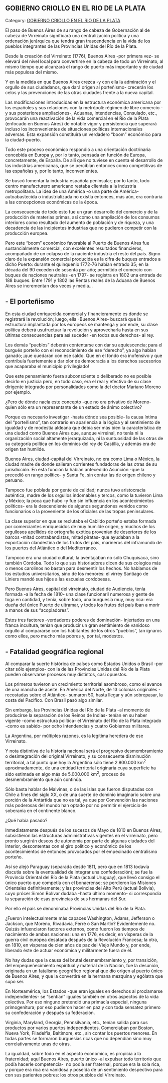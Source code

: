 ## GOBIERNO CRIOLLO EN EL RIO DE LA PLATA

Category: [GOBIERNO CRIOLLO EN EL RIO DE LA PLATA](http://descubrircorrientes.com.ar/2012/index.php/2370-historia-desde-el-origen-hasta-1814/corrientes-afirma-su-identidad-periodo-1801-1814/tenencia-de-gobernacion-de-pedro-fondevila/gobierno-criollo-en-el-rio-de-la-plata)

El paso de Buenos Aires de su rango de cabeza de Gobernación al de cabeza de Virreinato significará una centralización política y una ordenación jerárquica que tendrá gran trascendencia en la vida de los pueblos integrantes de las Provincias Unidas del Río de la Plata.

Desde la creación del Virreinato (1776), Buenos Aires -por primera vez- se elevará del nivel local para convertirse en la cabeza de todo un Virreinato, al mismo tiempo que alcanzará el rango de puerto más importante y de ciudad más populosa del mismo.

Y en la medida en que Buenos Aires crezca -y con ella la admiración y el orgullo de sus ciudadanos, que dará origen al porteñismo- crecerán los celos y las prevenciones de las otras ciudades frente a la nueva capital.

Las modificaciones introducidas en la estructura económica americana por los españoles y sus relaciones con la metrópoli: régimen de libre comercio -y sus posteriores ampliaciones-, Aduanas, Intendencias, Consulado, etc., provocarán una reactivación de la vida comercial en el Río de la Plata (enfocado en Buenos Aires) de notable vigor y persistencia que superará incluso los inconvenientes de situaciones políticas internacionales adversas. Esta expansión constituirá un verdadero “boom” económico para la ciudad-puerto.

Todo este proceso económico respondió a una orientación doctrinaria concebida en Europa y, por lo tanto, pensada en función de Europa, concretamente, de España. De allí que no tuviese en cuenta el desarrollo de las industrias americanas, que se percibían entonces como competitivas de las españolas y, por lo tanto, inconvenientes.

Se buscó fomentar la industria española peninsular; por lo tanto, todo centro manufacturero americano restaba clientela a la industria metropolitana. La idea de una América -o una parte de América- autoabastecida o industrializada no existía entonces, más aún, era contraria a las concepciones económicas de la época.

La consecuencia de todo esto fue un gran desarrollo del comercio y de la producción de materias primas, así como una ampliación de los consumos interiores como resultado del aumento de población y de riqueza, y una decadencia de las incipientes industrias que no pudieron competir con la producción europea.

Pero este “boom” económico favorable al Puerto de Buenos Aires fue sustancialmente comercial, con excelentes resultados financieros, acompañado de un colapso de la naciente industria el resto del país. Signo claro de la expansión comercial producida es la cifra de buques entrados a dicho Puerto: durante el quinquenio 1772-76 habían entrado 35; en la década del 90 exceden de sesenta por año; permitido el comercio con buques de naciones neutrales -en 1797- se registra en 1802 una entrada de 188 buques. Entre 1791 y 1802 las Rentas reales de la Aduana de Buenos Aires se incrementan dos veces y media...

## **\- El porteñismo**

En esta ciudad enriquecida comercial y financieramente es donde se registrará la revolución; luego, ella -Buenos Aires- buscará que la estructura implantada por los europeos se mantenga y por ende, su clase política deberá usufructuar la revolución y aprovecharla hasta en sus últimas consecuencias para así suceder -en todos sus derechos- al rey.

Los demás “pueblos” deberán contentarse con dar su aquiescencia; para el burgués porteño con el reconocimiento de ese “derecho”, ya algo habían ganado; ¡que quedaran con ese saldo. Que en el fondo era inofensivo y que contribuía fuertemente a dar olor de democracia a los derechos sucesorios que acaparaba el municipio privilegiado!

Que este pensamiento fuera subconsciente o deliberado no es posible decirlo en justicia pero, en todo caso, era el real y efectivo de su clase dirigente integrado por personalidades como la del doctor Mariano Moreno por ejemplo.

¿Pero de dónde nacía este concepto -que no era privativo de Moreno- quien sólo era un representante de un estado de ánimo colectivo?

Porque es necesario investigar -hasta dónde sea posible- la causa íntima del “porteñismo”, tan contrario en apariencia a la lógica y al sentimiento de igualdad y de modestia aldeana que debía ser más bien la característica de una ciudad como Buenos Aires que, aunque virreinal, no tenía ni la organización social altamente jerarquizada, ni la suntuosidad de las otras de su categoría política en los dominios del rey de Castilla, y además era de origen tan humilde.

Buenos Aires, ciudad-capital del Virreinato, no era como Lima o México, la ciudad madre de donde salieran corrientes fundadoras de las otras de su jurisdicción. En esta función la habían antecedido Asunción -que la precedió en rango político- y Santa Fe, sin contar las de origen chileno y peruano.

Tampoco fue poblada por gente de calidad; nunca tuvo aristocracia auténtica, madre de los orgullos indomables y tercos, como la tuvieron Lima y México; la poca que hubo -y fue sin influencia en los acontecimientos políticos- era la descendiente de algunos segundones venidos como funcionarios o la proveniente de los oficiales de las tropas peninsulares.

La clase superior en que se reclutaba el Cabildo porteño estaba formada por comerciantes enriquecidos de muy humilde origen, y muchos de los orgullosos apellidos de ortografía exótica provenían de desertores de los barcos -mitad contrabandistas, mitad piratas- que ayudaban a la exportación clandestina de los frutos del país, marineros del inframundo de los puertos del Atlántico o del Mediterráneo.

Tampoco era una ciudad cultural; la aventajaban no sólo Chuquisaca, sino también Córdoba. Todo lo que sus historiadores dicen de sus colegios más o menos carolinos no bastan para desmentir los hechos. No hablamos de los estudios universitarios, sino de los menores: el virrey Santiago de Liniers mandó sus hijos a las escuelas cordobesas.

Pero Buenos Aires, capital del virreinato, ciudad de Audiencia, tenía formada -a la fecha de 1810- una clase funcionaril numerosa y gente de toga en cantidad, y tenía, sobre todo, una burguesía muy, muy rica: era dueña del único Puerto de ultramar, y todos los frutos del país iban a morir a manos de sus “acopiadores”.

Estos tres factores -verdaderos poderes de dominación- injertados en una franca incultura, tenían que producir un gran sentimiento de vanidoso orgullo al compararse con los habitantes de los otros “pueblos”, tan ígnaros como ellos, pero mucho más pobres y, por tal, modestos.

## **\- Fatalidad geográfica regional**

Al comparar la suerte histórica de países como Estados Unidos o Brasil -por citar sólo ejemplos- con la de las Provincias Unidas del Río de la Plata pueden observarse procesos muy distintos, casi opuestos.

Los primeros tuvieron un crecimiento territorial asombroso, como el avance de una mancha de aceite. En América del Norte, de 13 colonias originales -recostadas sobre el Atlántico- sumaron 50, hasta llegar y aún sobrepasar, la costa del Pacífico. Con Brasil pasó algo similar.

Sin embargo, las Provincias Unidas del Río de la Plata -al momento de producirse la separación de los Reinos de Indias- tenían en su haber vigente -como estructura política- el Virreinato del Río de la Plata integrado -como es sabido- por ocho Intendencias y cuatro Gobiernos militares.

La Argentina, por múltiples razones, es la legítima heredera de ese Virreinato.

Y nota distintiva de la historia nacional será el progresivo desmembramiento o desintegración del original Virreinato, y su consecuente disminución territorial, a tal punto que hoy la Argentina sólo tiene 2.800.000 km<sup>2</sup> aproximadamente, de una entidad territorial originaria cuya superficie ha sido estimada en algo más de 5.000.000 km<sup>2</sup>, proceso de desmembramiento que aún continúa.

Sólo basta hablar de Malvinas, o de las islas que fueron disputadas con Chile a fines del siglo XX, o de una suerte de dominio imaginario sobre una porción de la Antártida que no es tal, ya que por Convención las naciones más poderosas del mundo han optado por no permitir el ejercicio de soberanía en el continente blanco.  

¿Qué había pasado?

Inmediatamente después de los sucesos de Mayo de 1810 en Buenos Aires, subsistieron las estructuras administrativas vigentes en el virreinato, pero pronto surgirán deseos de autonomía por parte de algunas ciudades del Interior, descontentas con el giro político y económico de los acontecimientos de entonces provocados por el empecinado centralismo porteño.

Así se alejó Paraguay (separada desde 1811, pero que en 1813 todavía discutía sobre la eventualidad de integrar una confederación); se fue la Provincia Oriental del Río de la Plata (actual Uruguay), que llevó consigo el único puerto que competía con el bonaerense; se perdieron las Misiones Orientales definitivamente; y las provincias del Alto Perú (actual Bolivia), cuyo prócer Simón Bolívar dudaba -hasta último momento- si correspondía la separación de esas provincias de sus hermanas del Sur.

Por ello el país se denominaba Provincias Unidas del Río de la Plata.

¿Fueron intelectualmente más capaces Washington, Adams, Jefferson o Jackson, que Moreno, Rivadavia, Ferré o San Martín? Evidentemente no. Quizás infuenciaron factores externos, como fueron los tiempos de nacimiento de ambas naciones: una en 1776, es decir, en vísperas de la guerra civil europea desatada después de la Revolución Francesa; la otra, en 1810, en vísperas de cien años de paz del Viejo Mundo y, por ende, liberado éste de actuar económica y militarmente fuera de él.

No hay dudas que la causa del brutal desmembramiento y, por transición, del empequeñecimiento espiritual y material de la Nación, fue la desunión, originada en un fatalismo geográfico regional que dio origen al puerto único de Buenos Aires, y que la convertirá en la hermana mezquina y ególatra que supo ser.

En Norteamérica, los Estados -que eran iguales en derechos al proclamarse independientes- se “sentían” iguales también en otros aspectos de la vida colectiva. Por eso ninguno pretendió una primacía especial, ninguna primogenitura; por eso pudieron hacer en paz y con toda sensatez primero su confederación y después su federación.

Virginia, Maryland, Georgia, Pennsilvania, etc., tenían salida para sus productos por varios puertos independientes. Comerciaban por Boston, Nueva York, Filadelfia, Baltimore, etc., sin contar los puertos menores. En todas partes se formaron burguesías ricas que no dependían sino muy correlativamente unas de otras.

La igualdad, sobre todo en el aspecto económico, es propicia a la fraternidad; aquí Buenos Aires, puerto único -al expulsar todo territorio que podía hacerle competencia-  no podía ser fraternal, porque era la sola rica, y porque era rica era vanidosa y poseída de un sentimiento despectivo para con sus parientes pobres: los otros pueblos del Virreinato.